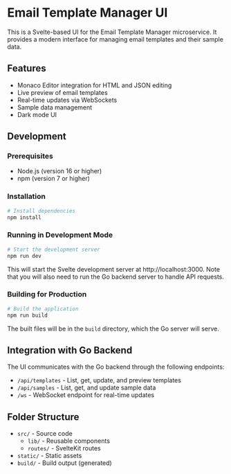 <!--
Copyright 2023-2025 Eric Moss
Licensed under FSL-1.1-ALv2 (Functional Source License 1.1, Apache 2.0 Future)
Full license: https://github.com/emoss08/Trenova/blob/master/LICENSE.md-->
# Email Template Manager UI

This is a Svelte-based UI for the Email Template Manager microservice. It provides a modern interface for managing email templates and their sample data.

## Features

- Monaco Editor integration for HTML and JSON editing
- Live preview of email templates
- Real-time updates via WebSockets
- Sample data management
- Dark mode UI

## Development

### Prerequisites

- Node.js (version 16 or higher)
- npm (version 7 or higher)

### Installation

```bash
# Install dependencies
npm install
```

### Running in Development Mode

```bash
# Start the development server
npm run dev
```

This will start the Svelte development server at http://localhost:3000. Note that you will also need to run the Go backend server to handle API requests.

### Building for Production

```bash
# Build the application
npm run build
```

The built files will be in the `build` directory, which the Go server will serve.

## Integration with Go Backend

The UI communicates with the Go backend through the following endpoints:

- `/api/templates` - List, get, update, and preview templates
- `/api/samples` - List, get, and update sample data
- `/ws` - WebSocket endpoint for real-time updates

## Folder Structure

- `src/` - Source code
  - `lib/` - Reusable components
  - `routes/` - SvelteKit routes
- `static/` - Static assets
- `build/` - Build output (generated)
